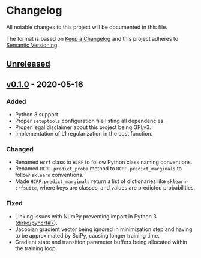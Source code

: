 # Changelog
All notable changes to this project will be documented in this file.

The format is based on [Keep a Changelog](http://keepachangelog.com/en/1.0.0/)
and this project adheres to [Semantic Versioning](http://semver.org/spec/v2.0.0.html).

## [Unreleased]
[Unreleased]: https://github.com/althonos/pyhcrf/compare/v0.1.0...HEAD

## [v0.1.0] - 2020-05-16
[v0.1.0]: https://github.com/althonos/pyhcrf/compare/3441ac4...v0.1.0
### Added
- Python 3 support.
- Proper `setuptools` configuration file listing all dependencies.
- Proper legal disclaimer about this project being GPLv3.
- Implementation of L1 regularization in the cost function.
### Changed
- Renamed `Hcrf` class to `HCRF` to follow Python class naming conventions.
- Renamed `HCRF.predict_proba` method to `HCRF.predict_marginals` to follow
  `sklearn` conventions.
- Made `HCRF.predict_marginals` return a list of dictionaries like
  `sklearn-crfsuite`, where keys are classes, and values are predicted
  probabilities.
### Fixed
- Linking issues with NumPy preventing import in Python 3
  ([dirko/pyhcrf#7](https://github.com/dirko/pyhcrf/issues/7)).
- Jacobian gradient vector being ignored in minimization step and having to
  be approximated by SciPy, causing longer training time.
- Gradient state and transition parameter buffers being allocated within
  the training loop.
